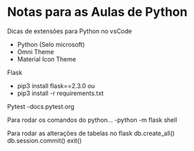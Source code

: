 # Notas para as Aulas de Python

Dicas de extensões para Python no vsCode
- Python (Selo microsoft)
- Omni Theme
- Material Icon Theme


Flask
- pip3 install flask==2.3.0
ou
- pip3 install -r requirements.txt

Pytest
-docs.pytest.org

Para rodar os comandos do python...
-python -m flask shell

Para rodar as alterações de tabelas no flask
db.create_all()
db.session.commit()
exit()

